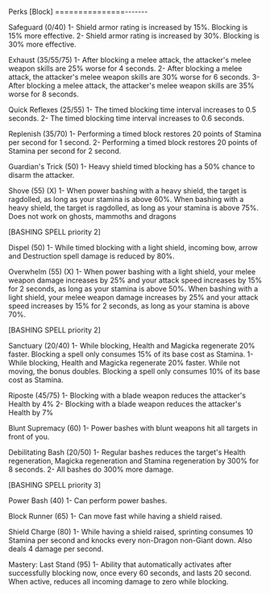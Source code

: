 Perks [Block]
===============-------

Safeguard (0/40)
1- Shield armor rating is increased by 15%. Blocking is 15% more effective.
2- Shield armor rating is increased by 30%. Blocking is 30% more effective.

Exhaust (35/55/75)
1- After blocking a melee attack, the attacker's melee weapon skills are 25% worse for 4 seconds.
2- After blocking a melee attack, the attacker's melee weapon skills are 30% worse for 6 seconds.
3- After blocking a melee attack, the attacker's melee weapon skills are 35% worse for 8 seconds.

Quick Reflexes (25/55)
1- The timed blocking time interval increases to 0.5 seconds.
2- The timed blocking time interval increases to 0.6 seconds.

Replenish (35/70)
1- Performing a timed block restores 20 points of Stamina per second for 1 second.
2- Performing a timed block restores 20 points of Stamina per second for 2 second.

Guardian's Trick (50)
1- Heavy shield timed blocking has a 50% chance to disarm the attacker.

Shove (55) (X)
1- When power bashing with a heavy shield, the target is ragdolled, as long as your stamina is above 60%.
When bashing with a heavy shield, the target is ragdolled, as long as your stamina is above 75%.
Does not work on ghosts, mammoths and dragons

[BASHING SPELL priority 2]

Dispel (50)
1- While timed blocking with a light shield, incoming bow, arrow and Destruction spell
	damage is reduced by 80%.

Overwhelm (55) (X)
1- When power bashing with a light shield, your melee weapon damage increases by 25% and your attack speed increases by 15% for 2 seconds, as long as your stamina is above 50%.
When bashing with a light shield, your melee weapon damage increases by 25% and your attack speed increases by 15% for 2 seconds, as long as your stamina is above 70%.

[BASHING SPELL priority 2]
	
Sanctuary (20/40)
1- While blocking, Health and Magicka regenerate 20% faster. Blocking a spell only consumes 15% of its base cost as Stamina.
1- While blocking, Health and Magicka regenerate 20% faster. While not moving, the bonus doubles. Blocking a spell only consumes 10% of its base cost as Stamina.

Riposte (45/75)
1- Blocking with a blade weapon reduces the attacker's Health by 4%
2- Blocking with a blade weapon reduces the attacker's Health by 7%

Blunt Supremacy (60)
1- Power bashes with blunt weapons hit all targets in front of you.

Debilitating Bash (20/50)
1- Regular bashes reduces the target's Health regeneration, Magicka regeneration and Stamina regeneration by 300% for 8 seconds.
2- All bashes do 300% more damage.

[BASHING SPELL priority 3]

Power Bash (40)
1- Can perform power bashes.

Block Runner (65)
1- Can move fast while having a shield raised.

Shield Charge (80)
1- While having a shield raised, sprinting consumes 10 Stamina per second and knocks every non-Dragon non-Giant down. Also deals 4 damage per second.

Mastery: Last Stand (95)
1- Ability that automatically activates after successfully blocking now, once every 60 seconds, and lasts 20 second. When active, reduces all incoming damage to zero while blocking.